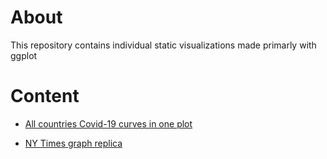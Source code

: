 # About

This repository contains individual static visualizations made primarly with ggplot 

# Content

- [All countries Covid-19 curves in one plot](https://github.com/rafalopezv/staticVIs/tree/master/joyPlotCovid)

- [NY Times graph replica ](https://github.com/rafalopezv/Single-visualizations/tree/master/nytCovidReplica)




